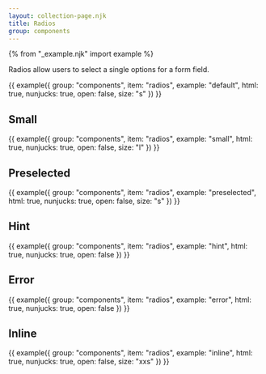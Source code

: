 ```yaml
---
layout: collection-page.njk
title: Radios
group: components
---
```


{% from "_example.njk" import example %}

Radios allow users to select a single options for a form field.

{{ example({ group: "components", item: "radios", example: "default", html: true, nunjucks: true, open: false, size: "s" }) }}

## Small

{{ example({ group: "components", item: "radios", example: "small", html: true, nunjucks: true, open: false, size: "l" }) }}

## Preselected

{{ example({ group: "components", item: "radios", example: "preselected", html: true, nunjucks: true, open: false, size: "s" }) }}

## Hint

{{ example({ group: "components", item: "radios", example: "hint", html: true, nunjucks: true, open: false }) }}

## Error

{{ example({ group: "components", item: "radios", example: "error", html: true, nunjucks: true, open: false }) }}

## Inline

{{ example({ group: "components", item: "radios", example: "inline", html: true, nunjucks: true, open: false, size: "xxs" }) }}
